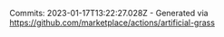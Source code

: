 Commits: 2023-01-17T13:22:27.028Z - Generated via https://github.com/marketplace/actions/artificial-grass
<br>
